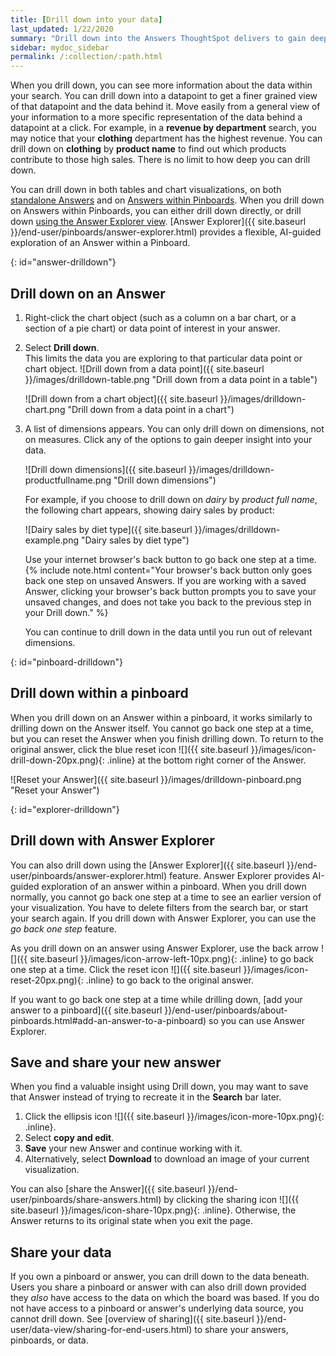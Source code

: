 ```yaml
---
title: [Drill down into your data]
last_updated: 1/22/2020
summary: "Drill down into the Answers ThoughtSpot delivers to gain deeper insights into the many layers of your data."
sidebar: mydoc_sidebar
permalink: /:collection/:path.html
---
```

When you drill down, you can see more information about the data within your search. You can drill down into a datapoint to get a finer grained view of that datapoint and the data behind it. Move easily from a general view of your information to a more specific representation of the data behind a datapoint at a click. For example, in a **revenue by department** search, you may notice that your **clothing** department has the highest revenue. You can drill down on **clothing** by **product name** to find out which products contribute to those high sales. There is no limit to how deep you can drill down.

You can drill down in both tables and chart visualizations, on both [standalone Answers](#answer-drilldown) and on [Answers within Pinboards](#pinboard-drilldown). When you drill down on Answers within Pinboards, you can either drill down directly, or drill down [using the Answer Explorer view](#explorer-drilldown). [Answer Explorer]({{ site.baseurl }}/end-user/pinboards/answer-explorer.html) provides a flexible, AI-guided exploration of an Answer within a Pinboard.

{: id="answer-drilldown"}
## Drill down on an Answer

1. Right-click the chart object (such as a column on a bar chart, or a section of a pie chart) or data point of interest in your answer.

2. Select **Drill down**.<br>
This limits the data you are exploring to that particular data point or chart object.
    ![Drill down from a data point]({{ site.baseurl }}/images/drilldown-table.png "Drill down from a data point in a table")
    <!--{% include image.html file="drilldown-table.png" title="Drill down from a data point in a table" alt="You can drill down from just one data point, in either table or visualization mode." caption="Drill down from a data point in a table" %}-->
    ![Drill down from a chart object]({{ site.baseurl }}/images/drilldown-chart.png "Drill down from a data point in a chart")
    <!--{% include image.html file="drilldown-chart.png" title="Drill down from a data point in a chart" alt="You can drill down from a column in your data, in either table or visualization mode." caption="Drill down from a data point in a chart" %}-->

2. A list of dimensions appears. You can only drill down on dimensions, not on measures. Click any of the options to gain deeper insight into your data.

    ![Drill down dimensions]({{ site.baseurl }}/images/drilldown-productfullname.png "Drill down dimensions")
    <!--{% include image.html file="drilldown-productfullname.png" title="Drill down dimensions" alt="A list of dimensions, or column names, that you can drill down on appears. Select one to drill down." caption="Drill down dimensions" %}-->

    For example, if you choose to drill down on *dairy* by *product full name*, the following chart appears, showing dairy sales by product:

    ![Dairy sales by diet type]({{ site.baseurl }}/images/drilldown-example.png "Dairy sales by diet type")
    <!--{% include image.html file="drilldown-example.png" title="Dairy sales by diet type" alt="Drill down on the dairy column and select diet type to see a chart showing dairy sales by diet type" caption="Dairy sales by diet type" %}-->

    Use your internet browser's back button to go back one step at a time.
    {% include note.html content="Your browser's back button only goes back one step on unsaved Answers. If you are working with a saved Answer, clicking your browser's back button prompts you to save your unsaved changes, and does not take you back to the previous step in your Drill down." %}

    You can continue to drill down in the data until you run out of relevant dimensions.

{: id="pinboard-drilldown"}
## Drill down within a pinboard
When you drill down on an Answer within a pinboard, it works similarly to drilling down on the Answer itself. You cannot go back one step at a time, but you can reset the Answer when you finish drilling down. To return to the original answer, click the blue reset icon ![]({{ site.baseurl }}/images/icon-drill-down-20px.png){: .inline} at the bottom right corner of the Answer.

![Reset your Answer]({{ site.baseurl }}/images/drilldown-pinboard.png "Reset your Answer")
<!--{% include image.html file="drilldown-pinboard.png" title="Reset your Answer" alt="Click the blue reset icon at the bottom right corner of the Answer to return to the original Answer." caption="Reset your Answer" %}-->

{: id="explorer-drilldown"}
## Drill down with Answer Explorer
You can also drill down using the [Answer Explorer]({{ site.baseurl }}/end-user/pinboards/answer-explorer.html) feature. Answer Explorer provides AI-guided exploration of an answer within a pinboard. When you drill down normally, you cannot go back one step at a time to see an earlier version of your visualization. You have to delete filters from the search bar, or start your search again. If you drill down with Answer Explorer, you can use the *go back one step* feature.

As you drill down on an answer using Answer Explorer, use the back arrow ![]({{ site.baseurl }}/images/icon-arrow-left-10px.png){: .inline} to go back one step at a time. Click the reset icon ![]({{ site.baseurl }}/images/icon-reset-20px.png){: .inline} to go back to the original answer.

If you want to go back one step at a time while drilling down, [add your answer to a pinboard]({{ site.baseurl }}/end-user/pinboards/about-pinboards.html#add-an-answer-to-a-pinboard) so you can use Answer Explorer.

## Save and share your new answer
When you find a valuable insight using Drill down, you may want to save that Answer instead of trying to recreate it in the **Search** bar later.
1. Click the ellipsis icon ![]({{ site.baseurl }}/images/icon-more-10px.png){: .inline}.
2. Select **copy and edit**.
3. **Save** your new Answer and continue working with it.
3. Alternatively, select **Download** to download an image of your current visualization.

You can also [share the Answer]({{ site.baseurl }}/end-user/pinboards/share-answers.html) by clicking the sharing icon ![]({{ site.baseurl }}/images/icon-share-10px.png){: .inline}. Otherwise, the Answer returns to its original state when you exit the page.

## Share your data
If you own a pinboard or answer, you can drill down to the data beneath.
Users you share a pinboard or answer with can also drill down provided they _also_
have access to the data on which the board was based. If you do not have access to a pinboard or answer's underlying data source, you cannot drill down. See [overview of sharing]({{ site.baseurl }}/end-user/data-view/sharing-for-end-users.html) to share your answers, pinboards, or data.
